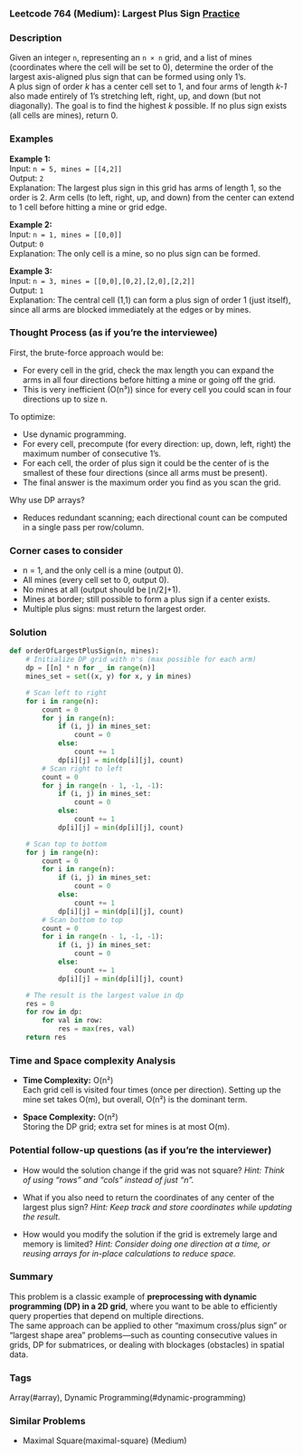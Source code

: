 ### Leetcode 764 (Medium): Largest Plus Sign [Practice](https://leetcode.com/problems/largest-plus-sign)

### Description  
Given an integer `n`, representing an `n × n` grid, and a list of mines (coordinates where the cell will be set to 0), determine the order of the largest axis-aligned plus sign that can be formed using only 1’s.  
A plus sign of order *k* has a center cell set to 1, and four arms of length *k-1* also made entirely of 1’s stretching left, right, up, and down (but not diagonally). The goal is to find the highest *k* possible. If no plus sign exists (all cells are mines), return 0.

### Examples  

**Example 1:**  
Input: `n = 5, mines = [[4,2]]`  
Output: `2`  
Explanation: The largest plus sign in this grid has arms of length 1, so the order is 2. Arm cells (to left, right, up, and down) from the center can extend to 1 cell before hitting a mine or grid edge.

**Example 2:**  
Input: `n = 1, mines = [[0,0]]`  
Output: `0`  
Explanation: The only cell is a mine, so no plus sign can be formed.

**Example 3:**  
Input: `n = 3, mines = [[0,0],[0,2],[2,0],[2,2]]`  
Output: `1`  
Explanation: The central cell (1,1) can form a plus sign of order 1 (just itself), since all arms are blocked immediately at the edges or by mines.

### Thought Process (as if you’re the interviewee)  
First, the brute-force approach would be:  
- For every cell in the grid, check the max length you can expand the arms in all four directions before hitting a mine or going off the grid.
- This is very inefficient (O(n³)) since for every cell you could scan in four directions up to size n.

To optimize:
- Use dynamic programming.  
- For every cell, precompute (for every direction: up, down, left, right) the maximum number of consecutive 1’s.
- For each cell, the order of plus sign it could be the center of is the smallest of these four directions (since all arms must be present).
- The final answer is the maximum order you find as you scan the grid.

Why use DP arrays?  
- Reduces redundant scanning; each directional count can be computed in a single pass per row/column.

### Corner cases to consider  
- n = 1, and the only cell is a mine (output 0).
- All mines (every cell set to 0, output 0).
- No mines at all (output should be ⌊n/2⌋+1).
- Mines at border; still possible to form a plus sign if a center exists.
- Multiple plus signs: must return the largest order.

### Solution

```python
def orderOfLargestPlusSign(n, mines):
    # Initialize DP grid with n's (max possible for each arm)
    dp = [[n] * n for _ in range(n)]
    mines_set = set((x, y) for x, y in mines)

    # Scan left to right
    for i in range(n):
        count = 0
        for j in range(n):
            if (i, j) in mines_set:
                count = 0
            else:
                count += 1
            dp[i][j] = min(dp[i][j], count)
        # Scan right to left
        count = 0
        for j in range(n - 1, -1, -1):
            if (i, j) in mines_set:
                count = 0
            else:
                count += 1
            dp[i][j] = min(dp[i][j], count)

    # Scan top to bottom
    for j in range(n):
        count = 0
        for i in range(n):
            if (i, j) in mines_set:
                count = 0
            else:
                count += 1
            dp[i][j] = min(dp[i][j], count)
        # Scan bottom to top
        count = 0
        for i in range(n - 1, -1, -1):
            if (i, j) in mines_set:
                count = 0
            else:
                count += 1
            dp[i][j] = min(dp[i][j], count)

    # The result is the largest value in dp
    res = 0
    for row in dp:
        for val in row:
            res = max(res, val)
    return res
```

### Time and Space complexity Analysis  

- **Time Complexity:** O(n²)  
  Each grid cell is visited four times (once per direction). Setting up the mine set takes O(m), but overall, O(n²) is the dominant term.
  
- **Space Complexity:** O(n²)  
  Storing the DP grid; extra set for mines is at most O(m).

### Potential follow-up questions (as if you’re the interviewer)  

- How would the solution change if the grid was not square?
  *Hint: Think of using “rows” and “cols” instead of just “n”.*

- What if you also need to return the coordinates of any center of the largest plus sign?
  *Hint: Keep track and store coordinates while updating the result.*

- How would you modify the solution if the grid is extremely large and memory is limited?
  *Hint: Consider doing one direction at a time, or reusing arrays for in-place calculations to reduce space.*

### Summary
This problem is a classic example of **preprocessing with dynamic programming (DP) in a 2D grid**, where you want to be able to efficiently query properties that depend on multiple directions.  
The same approach can be applied to other “maximum cross/plus sign” or “largest shape area” problems—such as counting consecutive values in grids, DP for submatrices, or dealing with blockages (obstacles) in spatial data.

### Tags
Array(#array), Dynamic Programming(#dynamic-programming)

### Similar Problems
- Maximal Square(maximal-square) (Medium)